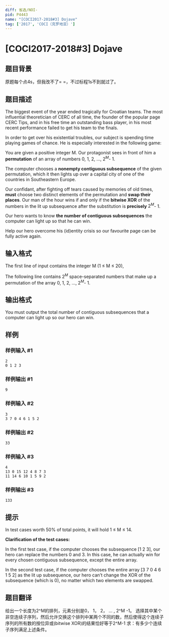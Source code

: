 ```yaml
---
diff: 省选/NOI-
pid: P4443
name: "[COCI2017-2018#3] Dojave"
tag: ['2017', 'COCI（克罗地亚）']
---
```

# [COCI2017-2018#3] Dojave
## 题目背景

原题每个点4s，但我改不了= =，不过标程1s不到就过了。
## 题目描述

The biggest event of the year ended tragically for Croatian teams. The most influential theoretician of CERC of all time, the founder of the popular page CERC Tips, and in his free time an outstanding bass player, in his most recent performance failed to get his team to the finals.

In order to get over his existential troubles, our subject is spending time playing games of chance. He is especially interested in the following game:

You are given a positive integer M. Our protagonist sees in front of him a **permutation** of an array of numbers 0, 1, 2, ..., $2^M$- 1.

The computer chooses a **nonempty contiguous subsequence** of the given permutation, which it then lights up over a capital city of one of the countries in Southeastern Europe.

Our confidant, after fighting off tears caused by memories of old times, **must** choose two distinct elements of the permutation and **swap their places**​. Our man of the hour wins if and only if the **bitwise XOR** of the numbers in the lit up subsequence after the substitution is **precisely**​ $2^M$- 1.

Our hero wants to know **the number of contiguous subsequences** ​the computer can light up so that he can win.

Help our hero overcome his (id)entity crisis so our favourite page can be fully active again.

## 输入格式

The first line of input contains the integer M (1 ≤ M ≤ 20),

The following line contains $2^M$ space-separated numbers that make up a permutation of the array 0, 1, 2, ..., $2^M$- 1.

## 输出格式

You must output the total number of contiguous subsequences that a computer can light up so our hero can win.

## 样例

### 样例输入 #1
```
2
0 1 2 3

```
### 样例输出 #1
```
9
```
### 样例输入 #2
```
3
3 7 0 4 6 1 5 2

```
### 样例输出 #2
```
33
```
### 样例输入 #3
```
4
13 0 15 12 4 8 7 3
11 14 6 10 1 5 9 2

```
### 样例输出 #3
```
133
```
## 提示

In test cases worth 50% of total points, it will hold 1 ≤ M ≤ 14.

**Clarification​ ​of​ ​the​ ​test​ ​cases:**

In the first test case, if the computer chooses the subsequence [1 2 3], our hero can replace the numbers 0 and 3. In this case, he can actually win for every chosen contiguous subsequence, except the entire array.

In the second test case, if the computer chooses the entire array [3 7 0 4 6 1 5 2] as the lit up subsequence, our hero can’t change the XOR of the subsequence (which is 0), no matter which two elements are swapped.
## 题目翻译

给出一个长度为2^M的排列，元素分别是0， 1， 2， ... , 2^M -1。
选择其中某个非空连续子序列，然后允许交换这个排列中某两个不同的数，然后使得这个连续子序列的所有数的按位异或(bitwise XOR)的结果恰好等于2^M-1
求：有多少个连续子序列满足上述条件。



